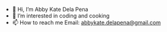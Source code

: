 - 👋 Hi, I’m Abby Kate Dela Pena
- 👀 I’m interested in coding and cooking
- 📫 How to reach me Email: abbykate.delapena@gmail.com

<!---
AbbyKDP/AbbyKDP is a ✨ special ✨ repository because its `README.md` (this file) appears on your GitHub profile.
You can click the Preview link to take a look at your changes.
--->
